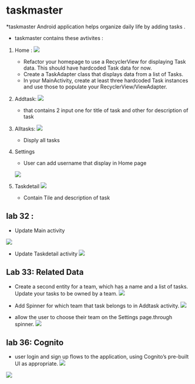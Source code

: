 # taskmaster
 
*taskmaster Android application helps organize daily life by adding tasks .

* taskmaster contains these avtivites :
1. Home :
![](./screenshots/Homapage.jpg)

   - Refactor your homepage to use a RecyclerView for displaying Task data. This should have hardcoded Task data for now.
   - Create a TaskAdapter class that displays data from a list of Tasks.
   - In your MainActivity, create at least three hardcoded Task instances and use those to populate your RecyclerView/ViewAdapter.
   
2. Addtask:
![](./screenshots/AddTask.jpg)

   - that contains 2 input one for title of task and other for description of task

3. Alltasks:
![](./screenshots/Alltasks.jpg)

   - Disply all tasks

4. Settings

   - User can add username that display in Home page

   ![](./screenshots/taskdetail.jpg)

5. Taskdetail
   ![](./screenshots/settings.jpg)
   - Contain Tile and description of task



## lab 32 :

- Update Main activity

![](./screenshots/mainaws.jpg)

- Update Taskdetail activity
![](./screenshots/awsdet.jpg)


## Lab 33: Related Data

- Create a second entity for a team, which has a name and a list of tasks. Update your tasks to be owned by a team.
![](./screenshots/lab33-1.jpg)


- Add  Spinner for which team that task belongs to in Addtask activity.
![](./screenshots/lab33-2.jpg)

- allow the user to choose their team on the Settings page.through spinner.
![](./screenshots/lab33-3.jpg)

## lab 36: Cognito

- user login and sign up flows to the application, using Cognito’s pre-built UI as appropriate.
![](./screenshots/auth.jpg)

![](./screenshots/auth1.jpg)



